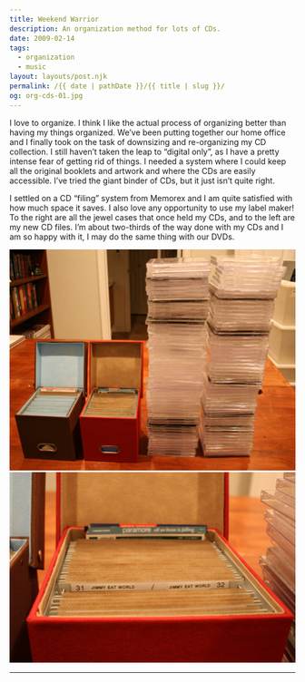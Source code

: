 ```yaml
---
title: Weekend Warrior
description: An organization method for lots of CDs.
date: 2009-02-14
tags: 
  - organization
  - music
layout: layouts/post.njk
permalink: /{{ date | pathDate }}/{{ title | slug }}/
og: org-cds-01.jpg
---
```


I love to organize. I think I like the actual process of organizing better than having my things organized. We’ve been putting together our home office and I finally took on the task of downsizing and re-organizing my CD collection. I still haven’t taken the leap to “digital only”, as I have a pretty intense fear of getting rid of things. I needed a system where I could keep all the original booklets and artwork and where the CDs are easily accessible. I’ve tried the giant binder of CDs, but it just isn’t quite right.

I settled on a CD “filing” system from Memorex and I am quite satisfied with how much space it saves. I also love any opportunity to use my label maker! To the right are all the jewel cases that once held my CDs, and to the left are my new CD files. I’m about two-thirds of the way done with my CDs and I am so happy with it, I may do the same thing with our DVDs.

![filing boxes and lots of empty CD cases](/img/org-cds-01.jpg) ![filing boxes](/img/org-cds-02.jpg)

---
